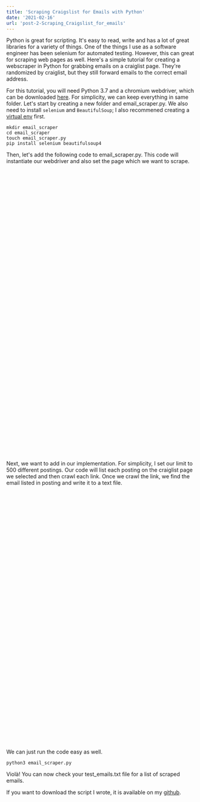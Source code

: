 ```yaml
---
title: 'Scraping Craigslist for Emails with Python'
date: '2021-02-16'
url: 'post-2-Scraping_Craigslist_for_emails'
---
```


Python is great for scripting. It's easy to read, write and has a lot of great libraries for a variety of things. One of the things I use as a software engineer has been selenium for automated testing. However, this can great for scraping web pages as well. Here's a simple tutorial for creating a webscraper in Python for grabbing emails on a craiglist page. They're randomized by craiglist, but they still forward emails to the correct email address.

For this tutorial, you will need Python 3.7 and a chromium webdriver, which can be downloaded [here](https://chromedriver.chromium.org/downloads). For simplicity, we can keep everything in same folder. Let's start by creating a new folder and email_scraper.py. We also need to install `selenium` and `BeautifulSoup`; I also recommened creating a [virtual env](https://docs.python.org/3/library/venv.html) first.

```
mkdir email_scraper
cd email_scraper
touch email_scraper.py
pip install selenium beautifulsoup4
```

Then, let's add the following code to email_scraper.py. This code will instantiate our webdriver and also set the page which we want to scrape.

<iframe 
    width="100%"
    height="753"
    frameBorder="0"
    src="data:text/html;charset=utf-8,
    <head><base target='_blank' /></head>
    <body><script src='https://gist.github.com/dag157/ac9df6eab4162852566cf9cc94eba7bf.js'></script>
    </body>">
</iframe>

Next, we want to add in our implementation. For simplicity, I set our limit to 500 different postings. Our code will list each posting on the craiglist page we selected and then crawl each link. Once we crawl the link, we find the email listed in posting and write it to a text file.

<iframe 
    width="100%"
    height="665"
    frameBorder="0"
    src="data:text/html;charset=utf-8,
    <head><base target='_blank' /></head>
    <body><script src='https://gist.github.com/dag157/1cf6331a188b788aa5f34f85b5c55ac3.js'></script>
    </body>">
</iframe>

We can just run the code easy as well.

```
python3 email_scraper.py
```

Violà! You can now check your test_emails.txt file for a list of scraped emails.

If you want to download the script I wrote, it is available on my [github](https://github.com/dag157/craigslist-email-scraper-with-python).
